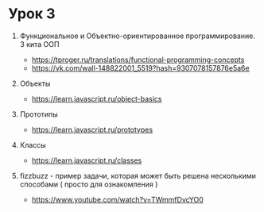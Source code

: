 # Урок 3

1. Функциональное и Объектно-ориентированное программирование. 3 кита ООП
    - https://tproger.ru/translations/functional-programming-concepts
    - https://vk.com/wall-148822001_5519?hash=9307078157876e5a6e
    
2. Объекты
    - https://learn.javascript.ru/object-basics

3. Прототипы
    - https://learn.javascript.ru/prototypes

4. Классы
    - https://learn.javascript.ru/classes

5. fizzbuzz - пример задачи, которая может быть решена несколькими способами ( просто для ознакомления )
    - https://www.youtube.com/watch?v=TWmmfDvcYO0